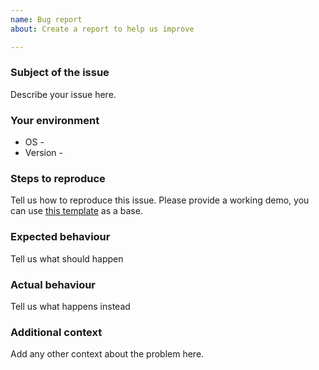 ```yaml
---
name: Bug report
about: Create a report to help us improve

---
```


### Subject of the issue
Describe your issue here.

### Your environment
* OS - 
* Version - 

### Steps to reproduce
Tell us how to reproduce this issue. Please provide a working demo, you can use [this template](https://plnkr.co/edit/XorWgI?p=preview) as a base.

### Expected behaviour
Tell us what should happen

### Actual behaviour
Tell us what happens instead

### Additional context
Add any other context about the problem here.
